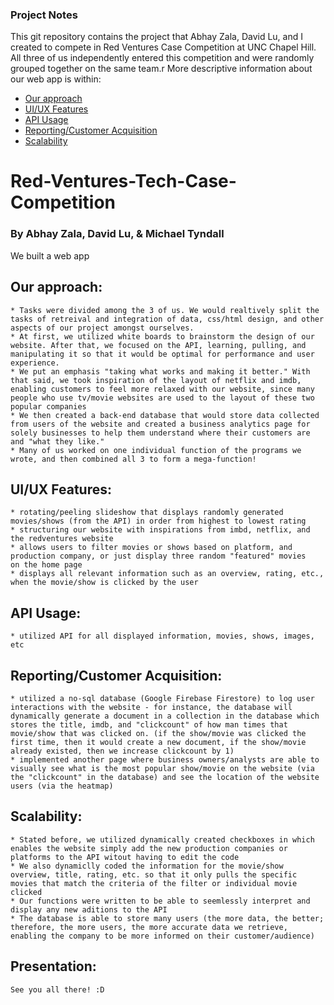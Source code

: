 ### Project Notes
This git repository contains the project that Abhay Zala, David Lu, and I created to compete in Red Ventures Case Competition at UNC Chapel Hill. All three of us independently entered this competition and were randomly grouped together on the same team.r
More descriptive information about our web app is within:
* [Our approach](#our-approach)
* [UI/UX Features](#ui/ux-features)
* [API Usage](#api_usage)
* [Reporting/Customer Acquisition](#reporting/customer-acquisition)
* [Scalability](#scalability)








# Red-Ventures-Tech-Case-Competition
### By Abhay Zala, David Lu, & Michael Tyndall

We built a web app

## Our approach:
    * Tasks were divided among the 3 of us. We would realtively split the tasks of retreival and integration of data, css/html design, and other aspects of our project amongst ourselves.
    * At first, we utilized white boards to brainstorm the design of our website. After that, we focused on the API, learning, pulling, and manipulating it so that it would be optimal for performance and user experience.
    * We put an emphasis "taking what works and making it better." With that said, we took inspiration of the layout of netflix and imdb, enabling customers to feel more relaxed with our website, since many people who use tv/movie websites are used to the layout of these two popular companies
    * We then created a back-end database that would store data collected from users of the website and created a business analytics page for solely businesses to help them understand where their customers are and "what they like."
    * Many of us worked on one individual function of the programs we wrote, and then combined all 3 to form a mega-function!


## UI/UX Features:
    * rotating/peeling slideshow that displays randomly generated movies/shows (from the API) in order from highest to lowest rating
    * structuring our website with inspirations from imbd, netflix, and the redventures website
    * allows users to filter movies or shows based on platform, and production company, or just display three random "featured" movies
    on the home page
    * displays all relevant information such as an overview, rating, etc., when the movie/show is clicked by the user

## API Usage:
    * utilized API for all displayed information, movies, shows, images, etc

## Reporting/Customer Acquisition:
    * utilized a no-sql database (Google Firebase Firestore) to log user interactions with the website - for instance, the database will dynamically generate a document in a collection in the database which stores the title, imdb, and "clickcount" of how man times that movie/show that was clicked on. (if the show/movie was clicked the first time, then it would create a new document, if the show/movie already existed, then we increase clickcount by 1)
    * implemented another page where business owners/analysts are able to visually see what is the most popular show/movie on the website (via the "clickcount" in the database) and see the location of the website users (via the heatmap)

## Scalability:
    * Stated before, we utilized dynamically created checkboxes in which enables the website simply add the new production companies or platforms to the API witout having to edit the code
    * We also dynamiclly coded the information for the movie/show overview, title, rating, etc. so that it only pulls the specific movies that match the criteria of the filter or individual movie clicked
    * Our functions were written to be able to seemlessly interpret and display any new aditions to the API
    * The database is able to store many users (the more data, the better; therefore, the more users, the more accurate data we retrieve, enabling the company to be more informed on their customer/audience)

## Presentation: 
    See you all there! :D
